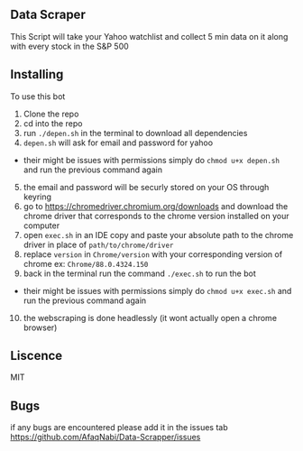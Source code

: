 ## Data Scraper
This Script will take your Yahoo watchlist and collect 5 min data on it along with every stock in the S&P 500

## Installing
To use this bot
1. Clone the repo
2. cd into the repo
3. run ```./depen.sh``` in the terminal to download all dependencies
4. ```depen.sh``` will ask for email and password for yahoo
+ their might be issues with permissions simply do ```chmod u+x depen.sh``` and run the previous command again
5. the email and password will be securly stored on your OS through keyring
6. go to https://chromedriver.chromium.org/downloads and download the chrome driver that corresponds to the chrome version installed on your computer
7. open ```exec.sh``` in an IDE copy and paste your absolute path to the chrome driver in place of ```path/to/chrome/driver``` 
8. replace ```version``` in ```Chrome/version``` with your corresponding version of chrome ex: ```Chrome/88.0.4324.150```
9. back in the terminal run the command ```./exec.sh``` to run the bot
+ their might be issues with permissions simply do ```chmod u+x exec.sh``` and run the previous command again
10. the webscraping is done headlessly (it wont actually open a chrome browser)

## Liscence
MIT

## Bugs
if any bugs are encountered please add it in the issues tab https://github.com/AfaqNabi/Data-Scrapper/issues 
